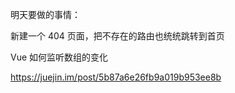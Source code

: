 明天要做的事情：

新建一个 404 页面，把不存在的路由也统统跳转到首页

Vue 如何监听数组的变化

https://juejin.im/post/5b87a6e26fb9a019b953ee8b
